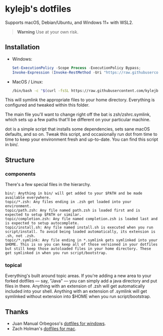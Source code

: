 # kylejb's dotfiles

Supports macOS, Debian/Ubuntu, and Windows 11+ with WSL2.

> **Warning**
> Use at your own risk.

## Installation

* Windows:

    ```ps1
    Set-ExecutionPolicy -Scope Process -ExecutionPolicy Bypass;
    Invoke-Expression (Invoke-RestMethod -Uri "https://raw.githubusercontent.com/kylejb/dotfiles/HEAD/installer.ps1")

    ```

* MacOS / Linux:

    ```sh
    /bin/bash -c "$(curl -fsSL https://raw.githubusercontent.com/kylejb/dotfiles/HEAD/installer.sh)"

    ```

This will symlink the appropriate files to your home directory. Everything is configured and tweaked within this folder.

The main file you'll want to change right off the bat is zsh/zshrc.symlink, which sets up a few paths that'll be different on your particular machine.

dot is a simple script that installs some dependencies, sets sane macOS defaults, and so on. Tweak this script, and occasionally run dot from time to time to keep your environment fresh and up-to-date. You can find this script in bin/.

## Structure

### components
There's a few special files in the hierarchy.

    bin/: Anything in bin/ will get added to your $PATH and be made available everywhere.
    topic/*.zsh: Any files ending in .zsh get loaded into your environment.
    topic/path.zsh: Any file named path.zsh is loaded first and is expected to setup $PATH or similar.
    topic/completion.zsh: Any file named completion.zsh is loaded last and is expected to setup autocomplete.
    topic/install.sh: Any file named install.sh is executed when you run script/install. To avoid being loaded automatically, its extension is .sh, not .zsh.
    topic/*.symlink: Any file ending in *.symlink gets symlinked into your $HOME. This is so you can keep all of those versioned in your dotfiles but still keep those autoloaded files in your home directory. These get symlinked in when you run script/bootstrap.

### topical

Everything's built around topic areas. If you're adding a new area to your forked dotfiles — say, "Java" — you can simply add a java directory and put files in there. Anything with an extension of .zsh will get automatically included into your shell. Anything with an extension of .symlink will get symlinked without extension into $HOME when you run script/bootstrap.

## Thanks

- Juan Manual Orbegoso's [dotfiles for windows](https://github.com/JMOrbegoso/Dotfiles-for-Windows-11).
- Zach Holman's [dotfiles for mac](https://github.com/holman/dotfiles).
